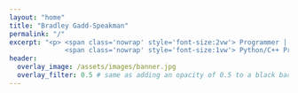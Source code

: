 ```yaml
---
layout: "home"
title: "Bradley Gadd-Speakman"
permalink: "/"
excerpt: "<p> <span class='nowrap' style='font-size:2vw'> Programmer | ML Engineer | Data Scientist </span> <br>
              <span class='nowrap' style='font-size:1vw'> Python/C++ Programming | Deep Learning | Machine Learning | Numerical Analysis </span> </p>"
header:
  overlay_image: /assets/images/banner.jpg
  overlay_filter: 0.5 # same as adding an opacity of 0.5 to a black background
---
```

